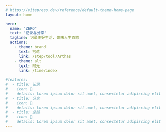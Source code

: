 ```yaml
---
# https://vitepress.dev/reference/default-theme-home-page
layout: home

hero:
  name: "ZERO"
  text: "记录与分享"
  tagline: 记录美好生活，体味人生百态
  actions:
    - theme: brand
      text: 拾遗
      link: /step/tool/Arthas
    - theme: alt
      text: 时光
      link: /time/index

#features:
#  - title: 记录
#    icon: 📝
#    details: Lorem ipsum dolor sit amet, consectetur adipiscing elit
#  - title: 分享
#    icon: 🎨
#    details: Lorem ipsum dolor sit amet, consectetur adipiscing elit
#  - title: 总结
#    icon: 💎
#    details: Lorem ipsum dolor sit amet, consectetur adipiscing elit
---
```


